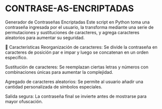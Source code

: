 # CONTRASE-AS-ENCRIPTADAS
Generador de Contraseñas Encriptadas
Este script en Python toma una contraseña ingresada por el usuario, la transforma mediante una serie de permutaciones y sustituciones de caracteres, y agrega caracteres aleatorios para aumentar su seguridad.

🚀 Características
Reorganización de caracteres: Se divide la contraseña en caracteres de posición par e impar y luego se concatenan en un orden específico.

Sustitución de caracteres: Se reemplazan ciertas letras y números con combinaciones únicas para aumentar la complejidad.

Agregado de caracteres aleatorios: Se permite al usuario añadir una cantidad personalizada de símbolos especiales.

Salida segura: La contraseña final se invierte antes de mostrarse para mayor ofuscación.
